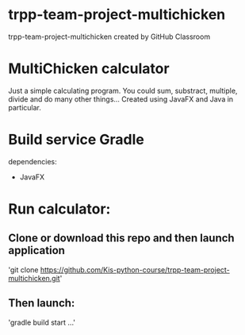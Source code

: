 # trpp-team-project-multichicken
trpp-team-project-multichicken created by GitHub Classroom

# MultiChicken calculator
Just a simple calculating program. You could sum, substract, multiple, divide and do many other things...
Created using JavaFX and Java in particular.

# Build service Gradle
dependencies:
 - JavaFX

# Run calculator:
## Clone or download this repo and then launch application

'git clone https://github.com/Kis-python-course/trpp-team-project-multichicken.git'

## Then launch:

'gradle build start ...'
